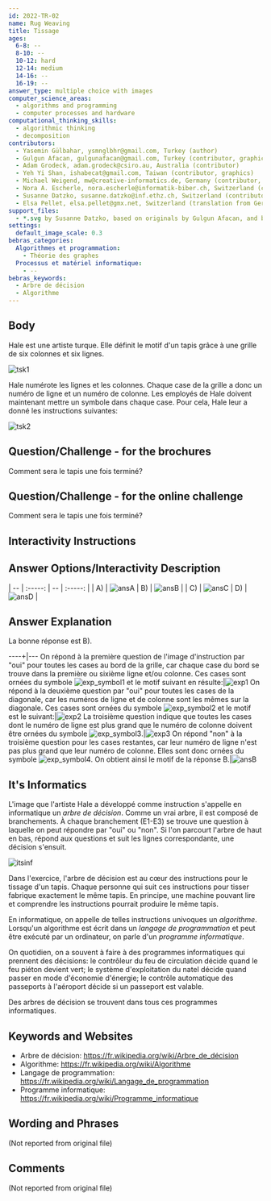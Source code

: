 ```yaml
---
id: 2022-TR-02
name: Rug Weaving
title: Tissage
ages:
  6-8: --
  8-10: --
  10-12: hard
  12-14: medium
  14-16: --
  16-19: --
answer_type: multiple choice with images
computer_science_areas:
  - algorithms and programming
  - computer processes and hardware
computational_thinking_skills:
  - algorithmic thinking
  - decomposition
contributors:
  - Yasemin Gülbahar, ysmnglbhr@gmail.com, Turkey (author)
  - Gulgun Afacan, gulgunafacan@gmail.com, Turkey (contributor, graphics)
  - Adam Grodeck, adam.grodeck@csiro.au, Australia (contributor)
  - Yeh Yi Shan, ishabecat@gmail.com, Taiwan (contributor, graphics)
  - Michael Weigend, mw@creative-informatics.de, Germany (contributor, translation from English into German)
  - Nora A. Escherle, nora.escherle@informatik-biber.ch, Switzerland (contributor)
  - Susanne Datzko, susanne.datzko@inf.ethz.ch, Switzerland (contributor, graphics)
  - Elsa Pellet, elsa.pellet@gmx.net, Switzerland (translation from German into French)
support_files:
  - *.svg by Susanne Datzko, based on originals by Gulgun Afacan, and by Yeh Yi Shan
settings:
  default_image_scale: 0.3
bebras_categories:
  Algorithmes et programmation:
    - Théorie des graphes
  Processus et matériel informatique:
    - --
bebras_keywords:
  - Arbre de décision
  - Algorithme
---
```


[ansA]: graphics/2022-TR-02-answerA.svg "Réponse A (230px)"
[ansB]: graphics/2022-TR-02-answerB.svg "Réponse B (230px)"
[ansC]: graphics/2022-TR-02-answerC.svg "Réponse C (230px)"
[ansD]: graphics/2022-TR-02-answerD.svg "Réponse D (230px)"
[exp1]: graphics/2022-TR-02-explanation1.svg "Explication 1 (230px)"
[exp2]: graphics/2022-TR-02-explanation2.svg "Explication 2 (230px)"
[exp3]: graphics/2022-TR-02-explanation3.svg "Explication 3 (230px)"
[exp_symbol1]: graphics/2022-TR-02-explanation_symbol1.svg "Symbole 1 (25px (inline(-0.7ex)))"
[exp_symbol2]: graphics/2022-TR-02-explanation_symbol2.svg "Symbole 2 (25px (inline(-0.7ex)))" 
[exp_symbol3]: graphics/2022-TR-02-explanation_symbol3.svg "Symbole 3 (25px (inline(-0.7ex)))"
[exp_symbol4]: graphics/2022-TR-02-explanation_symbol4.svg "Symbole 4 (25px (inline(-0.7ex)))"
[tsk1]: graphics/2022-TR-02-taskbody.svg "Texte de la tâche 1 (300px)"
[tsk2]: graphics/2022-TR-02-taskbody-fra-compatible.svg  "Texte de la tâche 2 (500px)"
[itsinf]: graphics/2022-TR-02-itsinformatics1-fra-compatible.svg

## Body

Hale est une artiste turque. Elle définit le motif d'un tapis grâce à une grille de six colonnes et six lignes.

![tsk1]

Hale numérote les lignes et les colonnes. Chaque case de la grille a donc un numéro de ligne et un numéro de colonne. Les employés de Hale doivent maintenant mettre un symbole dans chaque case. Pour cela, Hale leur a donné les instructions suivantes:

![tsk2]

## Question/Challenge - for the brochures

Comment sera le tapis une fois terminé?


## Question/Challenge - for the online challenge

Comment sera le tapis une fois terminé?


## Interactivity Instructions

<!-- empty -->

## Answer Options/Interactivity Description

| -- | :-----: | -- | :-----: |
| A) | ![ansA] | B) | ![ansB] |
| C) | ![ansC] | D) | ![ansD] |

## Answer Explanation

La bonne réponse est B).

----+|---
On répond à la première question de l'image d'instruction par "oui" pour toutes les cases au bord de la grille, car chaque case du bord se trouve dans la première ou sixième ligne et/ou colonne. Ces cases sont ornées du symbole ![exp_symbol1] et le motif suivant en résulte:|![exp1]
On répond à la deuxième question par "oui" pour toutes les cases de la diagonale, car les numéros de ligne et de colonne sont les mêmes sur la diagonale. Ces cases sont ornées du symbole ![exp_symbol2] et le motif est le suivant:|![exp2]
La troisième question indique que toutes les cases dont le numéro de ligne est plus grand que le numéro de colonne doivent être ornées du symbole ![exp_symbol3].|![exp3]
On répond "non" à la troisième question pour les cases restantes, car leur numéro de ligne n'est pas plus grand que leur numéro de colonne. Elles sont donc ornées du symbole ![exp_symbol4]. On obtient ainsi le motif de la réponse B.|![ansB]


## It's Informatics

L'image que l'artiste Hale a développé comme instruction s'appelle en informatique un _arbre de décision_. Comme un vrai arbre, il est composé de branchements. À chaque branchement (E1-E3) se trouve une question à laquelle on peut répondre par "oui" ou "non". Si l'on parcourt l'arbre de haut en bas, répond aux questions et suit les lignes correspondante, une décision s'ensuit. 

![itsinf]

<!-- ja – oui -->
<!-- nein – non -->

Dans l'exercice, l'arbre de décision est au cœur des instructions pour le tissage d'un tapis. Chaque personne qui suit ces instructions pour tisser fabrique exactement le même tapis. En principe, une machine pouvant lire et comprendre les instructions pourrait produire le même tapis.

En informatique, on appelle de telles instructions univoques un _algorithme_. Lorsqu'un algorithme est écrit dans un _langage de programmation_ et peut être exécuté par un ordinateur, on parle d'un _programme informatique_.

On quotidien, on a souvent à faire à des programmes informatiques qui prennent des décisions: le contrôleur du feu de circulation décide quand le feu piéton devient vert; le système d'exploitation du natel décide quand passer en mode d'économie d'énergie; le contrôle automatique des passeports à l'aéroport décide si un passeport est valable.

Des arbres de décision se trouvent dans tous ces programmes informatiques.

## Keywords and Websites

 - Arbre de décision: https://fr.wikipedia.org/wiki/Arbre_de_décision
 - Algorithme: https://fr.wikipedia.org/wiki/Algorithme
 - Langage de programmation: https://fr.wikipedia.org/wiki/Langage_de_programmation
 - Programme informatique: https://fr.wikipedia.org/wiki/Programme_informatique


## Wording and Phrases

(Not reported from original file)


## Comments

(Not reported from original file)
